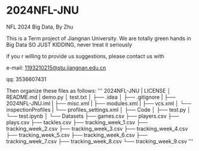 # 2024NFL-JNU
NFL 2024 Big Data, By Zhu

This is a Term project of Jiangnan University. We are totally green hands in Big Data
SO JUST KIDDING, never treat it seriously

if you r willing to provide us suggestions, please contact us with

e-mail: 1193210215@stu.jiangnan.edu.cn

qq: 3536607431

Then organize these files as follows:
'''
2024NFL-JNU
|   LICENSE
│   README.md
|   demo.py
│   test.txt
│
├── .idea
│   ├── .gitignore
|   ├── 2024NFL-JNU.iml
|   ├── misc.xml
|   ├── modules.xml
|   ├── vcs.xml
│   └── inspectionProfiles
|       └── profiles_settings.xml
│
├── Code
│   ├── test.py
│   └── test.ipynb
│
└── Datasets
    ├── games.csv
    ├── players.csv
    ├── plays.csv
    ├── tackles.csv
    ├── tracking_week_1.csv
    ├── tracking_week_2.csv
    ├── tracking_week_3.csv
    ├── tracking_week_4.csv
    ├── tracking_week_5.csv
    ├── tracking_week_6.csv
    ├── tracking_week_7.csv
    ├── tracking_week_8.csv
    └── tracking_week_9.csv
'''
